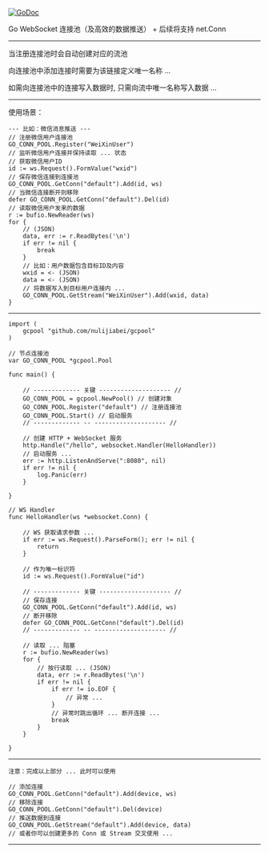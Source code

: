 <a href="https://godoc.org/github.com/nulijiabei/gcpool"><img src="https://godoc.org/github.com/nulijiabei/gcpool?status.svg" alt="GoDoc"></a>

Go WebSocket 连接池（及高效的数据推送） + 后续将支持 net.Conn

-------------

当注册连接池时会自动创建对应的流池

向连接池中添加连接时需要为该链接定义唯一名称 ... 

如需向连接池中的连接写入数据时, 只需向流中唯一名称写入数据 ...

-------------

使用场景：

	--- 比如：微信消息推送 --- 
	// 注册微信用户连接池
	GO_CONN_POOL.Register("WeiXinUser")
	// 监听微信用户连接并保持读取 ... 状态
	// 获取微信用户ID
	id := ws.Request().FormValue("wxid")
	// 保存微信连接到连接池
	GO_CONN_POOL.GetConn("default").Add(id, ws)
	// 当微信连接断开则移除
	defer GO_CONN_POOL.GetConn("default").Del(id)	
	// 读取微信用户发来的数据
	r := bufio.NewReader(ws)
	for {
		// (JSON)
		data, err := r.ReadBytes('\n')
		if err != nil {
			break
		}
		// 比如：用户数据包含目标ID及内容
		wxid = <- (JSON)
		data = <- (JSON)
		// 将数据写入到目标用户连接内 ...
		GO_CONN_POOL.GetStream("WeiXinUser").Add(wxid, data)
	}
	
-------------

	import (
		gcpool "github.com/nulijiabei/gcpool"
	)

	// 节点连接池
	var GO_CONN_POOL *gcpool.Pool
	
	func main() {
		
		// ------------- 关键 -------------------- // 
		GO_CONN_POOL = gcpool.NewPool() // 创建对象
		GO_CONN_POOL.Register("default") // 注册连接池
		GO_CONN_POOL.Start() // 启动服务
		// ------------- -- -------------------- // 
		
		// 创建 HTTP + WebSocket 服务
		http.Handle("/hello", websocket.Handler(HelloHandler))
		// 启动服务 ...
		err := http.ListenAndServe(":8080", nil)
		if err != nil {
			log.Panic(err)
		}
		
	}
	
	// WS Handler
	func HelloHandler(ws *websocket.Conn) {
		
		// WS 获取请求参数 ... 
		if err := ws.Request().ParseForm(); err != nil {
			return
		}
	
		// 作为唯一标识符
		id := ws.Request().FormValue("id")
		
		// ------------- 关键 -------------------- // 
		// 保存连接
		GO_CONN_POOL.GetConn("default").Add(id, ws)
		// 断开移除
		defer GO_CONN_POOL.GetConn("default").Del(id)
		// ------------- -- -------------------- // 
					
		// 读取 ... 阻塞
		r := bufio.NewReader(ws)
		for {
			// 按行读取 ... (JSON)
			data, err := r.ReadBytes('\n')
			if err != nil {
				if err != io.EOF {
					// 异常 ...
				}
				// 异常时跳出循环 ... 断开连接 ...
				break
			}
		}
		
	}

---


	注意：完成以上部分 ... 此时可以使用 
	
	// 添加连接
	GO_CONN_POOL.GetConn("default").Add(device, ws)
	// 移除连接
	GO_CONN_POOL.GetConn("default").Del(device)
	// 推送数据到连接
	GO_CONN_POOL.GetStream("default").Add(device, data)
	// 或者你可以创建更多的 Conn 或 Stream 交叉使用 ...
	
---